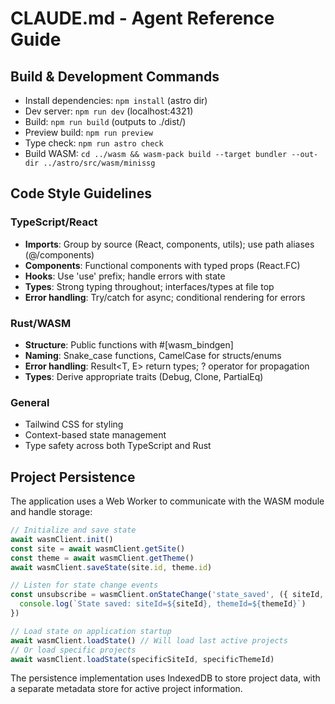 # CLAUDE.md - Agent Reference Guide

## Build & Development Commands
- Install dependencies: `npm install` (astro dir)
- Dev server: `npm run dev` (localhost:4321)
- Build: `npm run build` (outputs to ./dist/)
- Preview build: `npm run preview`
- Type check: `npm run astro check`
- Build WASM: `cd ../wasm && wasm-pack build --target bundler --out-dir ../astro/src/wasm/minissg`

## Code Style Guidelines

### TypeScript/React
- **Imports**: Group by source (React, components, utils); use path aliases (@/components)
- **Components**: Functional components with typed props (React.FC<Props>)
- **Hooks**: Use 'use' prefix; handle errors with state
- **Types**: Strong typing throughout; interfaces/types at file top
- **Error handling**: Try/catch for async; conditional rendering for errors

### Rust/WASM
- **Structure**: Public functions with #[wasm_bindgen]
- **Naming**: Snake_case functions, CamelCase for structs/enums
- **Error handling**: Result<T, E> return types; ? operator for propagation
- **Types**: Derive appropriate traits (Debug, Clone, PartialEq)

### General
- Tailwind CSS for styling
- Context-based state management
- Type safety across both TypeScript and Rust

## Project Persistence
The application uses a Web Worker to communicate with the WASM module and handle storage:

```typescript
// Initialize and save state
await wasmClient.init()
const site = await wasmClient.getSite()
const theme = await wasmClient.getTheme()
await wasmClient.saveState(site.id, theme.id)

// Listen for state change events
const unsubscribe = wasmClient.onStateChange('state_saved', ({ siteId, themeId }) => {
  console.log(`State saved: siteId=${siteId}, themeId=${themeId}`)
})

// Load state on application startup
await wasmClient.loadState() // Will load last active projects
// Or load specific projects
await wasmClient.loadState(specificSiteId, specificThemeId)
```

The persistence implementation uses IndexedDB to store project data, with a separate metadata store for active project information.
